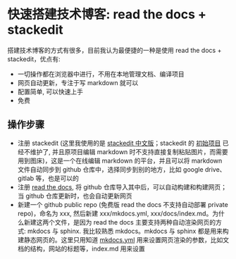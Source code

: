 # 快速搭建技术博客: read the docs + stackedit

搭建技术博客的方式有很多，目前我认为最便捷的一种是使用 read the docs + stackedit，优点有:
* 一切操作都在浏览器中进行，不用在本地管理文档、编译项目
* 网页自动更新，专注于写 markdown 就可以
* 配置简单, 可以快速上手
* 免费

## 操作步骤

* 注册 stackedit (这里我使用的是 [stackedit 中文版](https://stackedit.cn/)；stackedit 的 [初始项目](https://stackedit.io/) 已经不维护了, 并且原项目编辑 markdown 时不支持直接复制粘贴图片，而需要用到图床)，这是一个在线编辑 markdown 的平台，并且可以将 markdown 文件自动同步到 github 仓库中，选择同步到别的地方，比如 google drive、gitlab 等，也是可以的
* 注册 [read the docs](https://about.readthedocs.com/), 将 github 仓库导入其中后，可以自动构建和构建网页；当 github 仓库更新时，也会自动更新网页
* 新建一个 github public repo (免费版 read the docs 不支持自动部署 private repo)，命名为 xxx, 然后新建 xxx/mkdocs.yml, xxx/docs/index.md。为什么新建这两个文件，是因为 read the docs 主要支持两种自动渲染网页的方式: mkdocs 与 sphinx. 我比较熟悉 mkdocs。mkdocs 与 sphinx 都是用来构建静态网页的。这里只用知道 [mkdocs.yml](https://www.mkdocs.org/user-guide/configuration/) 用来设置网页渲染的参数，比如文档的结构，网站的标题等，index.md 用来设置



<!--stackedit_data:
eyJoaXN0b3J5IjpbNjk1OTEzNjk2XX0=
-->